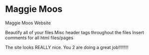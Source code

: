 # Maggie Moos
 Maggie Moos Website


 Beautify all of your files
Misc header tags throughout the files
Insert comments for all html files/pages


The site looks REALLY nice. You 2 are doing a great job!!!!!!!!
